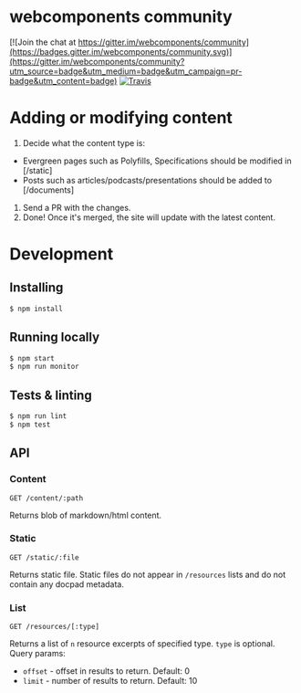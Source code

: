 # webcomponents community

[![Join the chat at https://gitter.im/webcomponents/community](https://badges.gitter.im/webcomponents/community.svg)](https://gitter.im/webcomponents/community?utm_source=badge&utm_medium=badge&utm_campaign=pr-badge&utm_content=badge)
[![Travis](https://img.shields.io/travis/webcomponents/community.svg)](https://travis-ci.org/webcomponents/community)

# Adding or modifying content
 1. Decide what the content type is:
  * Evergreen pages such as Polyfills, Specifications should be modified in [/static]
  * Posts such as articles/podcasts/presentations should be added to [/documents]
 1. Send a PR with the changes.
 1. Done! Once it's merged, the site will update with the latest content.

# Development
## Installing
```bash
$ npm install
```

## Running locally
```bash
$ npm start
$ npm run monitor
```

## Tests & linting
```bash
$ npm run lint
$ npm test
```

## API

### Content
```
GET /content/:path
```
Returns blob of markdown/html content.

### Static
```
GET /static/:file
```
Returns static file. Static files do not appear in `/resources` lists and do not contain any docpad metadata.

### List
```
GET /resources/[:type]
```
Returns a list of `n` resource excerpts of specified type.
`type` is optional.
Query params:
 * `offset` - offset in results to return. Default: 0
 * `limit` - number of results to return. Default: 10
